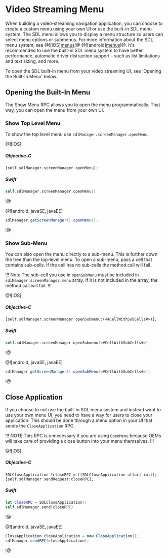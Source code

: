 # Video Streaming Menu
When building a video-streaming navigation application, you can choose to create a custom menu using your own UI or use the built-in SDL menu system. The SDL menu allows you to display a menu structure so users can select menu options or submenus. For more information about the SDL menu system, see @![iOS][menus](https://smartdevicelink.com/en/guides/iOS/displaying-a-user-interface/main-menu/)!@ @![android][menus](https://smartdevicelink.com/en/guides/android/displaying-a-user-interface/main-menu/)!@. It's recommended to use the built-in SDL menu system to have better performance, automatic driver distraction support - such as list limitations and text sizing, and more.

To open the SDL built-in menu from your video streaming UI, see 'Opening the Built-In Menu' below.

## Opening the Built-In Menu
The Show Menu RPC allows you to open the menu programmatically. That way, you can open the menu from your own UI.

### Show Top Level Menu
To show the top level menu use `sdlManager.screenManager.openMenu`.

@![iOS]
##### Objective-C
```objc
[self.sdlManager.screenManager openMenu];
```

##### Swift
```swift
self.sdlManager.screenManager.openMenu()
```
!@

@![android, javaSE, javaEE]
```java
sdlManager.getScreenManager().openMenu();
```
!@

### Show Sub-Menu
You can also open the menu directly to a sub-menu. This is further down the tree than the top-level menu. To open a sub-menu, pass a cell that contains sub-cells. If the cell has no sub-cells the method call will fail.

!!! Note
The sub-cell you use in `openSubMenu` must be included in `sdlManager.screenManager.menu` array. If it is not included in the array, the method call will fail.
!!!

@![iOS]
##### Objective-C
```objc
[self.sdlManager.screenManager openSubmenu:(<#CellWithSubCells#>)];
```

##### Swift
```swift
self.sdlManager.screenManager.openSubmenu(<#CellWithSubCells#>)
```
!@

@![android, javaSE, javaEE]
```java
sdlManager.getScreenManager().openSubMenu(<#CellWithSubCells#>);
```
!@

## Close Application
If you choose to not use the built-in SDL menu system and instead want to use your own menu UI, you need to have a way for users to close your application. This should be done through a menu option in your UI that sends the `CloseApplication` RPC.

!!! NOTE
This RPC is unnecessary if you are using `OpenMenu` because OEMs will take care of providing a close button into your menu themselves.
!!!

@![iOS]
##### Objective-C
```objc
SDLCloseApplication *closeRPC = [[SDLCloseApplication alloc] init];
[self.sdlManager sendRequest:closeRPC];
```

##### Swift
```swift
let closeRPC = SDLCloseApplication()
self.sdlManager.send(closeRPC)
```
!@

@![android, javaSE, javaEE]
```java
CloseApplication closeApplication = new CloseApplication();
sdlManager.sendRPC(closeApplication);
```
!@
